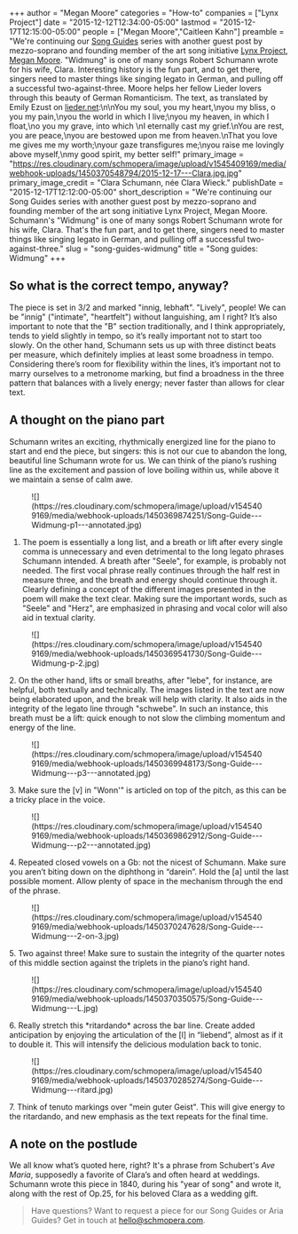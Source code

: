 +++
author = "Megan Moore"
categories = "How-to"
companies = ["Lynx Project"]
date = "2015-12-12T12:34:00-05:00"
lastmod = "2015-12-17T12:15:00-05:00"
people = ["Megan Moore","Caitleen Kahn"]
preamble = "We're continuing our [Song Guides](/song-guides-die-nacht/) series with another guest post by mezzo-soprano and founding member of the art song initiative [Lynx Project](/scene/companies/lynx-project/), [Megan Moore](/scene/people/megan-moore/). \"Widmung\" is one of many songs Robert Schumann wrote for his wife, Clara. Interesting history is the fun part, and to get there, singers need to master things like singing legato in German, and pulling off a successful two-against-three. Moore helps her fellow Lieder lovers through this beauty of German Romanticism. The text, as translated by Emily Ezust on [lieder.net](http://www.lieder.net/lieder/get_text.html?TextId=14028):\n\nYou my soul, you my heart,\nyou my bliss, o you my pain,\nyou the world in which I live;\nyou my heaven, in which I float,\no you my grave, into which \nI eternally cast my grief.\nYou are rest, you are peace,\nyou are bestowed upon me from heaven.\nThat you love me gives me my worth;\nyour gaze transfigures me;\nyou raise me lovingly above myself,\nmy good spirit, my better self!"
primary_image = "https://res.cloudinary.com/schmopera/image/upload/v1545409169/media/webhook-uploads/1450370548794/2015-12-17---Clara.jpg.jpg"
primary_image_credit = "Clara Schumann, née Clara Wieck."
publishDate = "2015-12-17T12:12:00-05:00"
short_description = "We&#039;re continuing our Song Guides series with another guest post by mezzo-soprano and founding member of the art song initiative Lynx Project, Megan Moore. Schumann&#039;s &quot;Widmung&quot; is one of many songs Robert Schumann wrote for his wife, Clara. That&#039;s the fun part, and to get there, singers need to master things like singing legato in German, and pulling off a successful two-against-three."
slug = "song-guides-widmung"
title = "Song guides: Widmung"
+++

## So what is the correct tempo, anyway?

The piece is set in 3/2 and marked "innig, lebhaft". "Lively", people! We can be "innig" ("intimate", "heartfelt") without languishing, am I right? It’s also important to note that the "B" section traditionally, and I think appropriately, tends to yield slightly in tempo, so it’s really important not to start too slowly. On the other hand, Schumann sets us up with three distinct beats per measure, which definitely implies at least some broadness in tempo. Considering there’s room for flexibility within the lines, it’s important not to marry ourselves to a metronome marking, but find a broadness in the three pattern that balances with a lively energy; never faster than allows for clear text. 

## A thought on the piano part

Schumann writes an exciting, rhythmically energized line for the piano to start and end the piece, but singers: this is not our cue to abandon the long, beautiful line Schumann wrote for us. We can think of the piano’s rushing line as the excitement and passion of love boiling within us, while above it we maintain a sense of calm awe. 

<figure data-type="image">![](https://res.cloudinary.com/schmopera/image/upload/v1545409169/media/webhook-uploads/1450369874251/Song-Guide---Widmung-p1---annotated.jpg)</figure>

1. The poem is essentially a long list, and a breath or lift after every single comma is unnecessary and even detrimental to the long legato phrases Schumann intended. A breath after "Seele", for example, is probably not needed. The first vocal phrase really continues through the half rest in measure three, and the breath and energy should continue through it. Clearly defining a concept of the different images presented in the poem will make the text clear. Making sure the important words, such as "Seele" and "Herz", are emphasized in phrasing and vocal color will also aid in textual clarity.

<figure data-type="image">![](https://res.cloudinary.com/schmopera/image/upload/v1545409169/media/webhook-uploads/1450369541730/Song-Guide---Widmung-p-2.jpg)
</figure>2. On the other hand, lifts or small breaths, after "lebe", for instance, are helpful, both textually and technically. The images listed in the text are now being elaborated upon, and the break will help with clarity. It also aids in the 
integrity of the legato line through "schwebe". In such an instance, this breath must be a lift: quick enough to not slow the climbing momentum and energy of the line.

<figure data-type="image">![](https://res.cloudinary.com/schmopera/image/upload/v1545409169/media/webhook-uploads/1450369948173/Song-Guide---Widmung---p3---annotated.jpg)
</figure>3. Make sure the [v] in "Wonn'" is articled on top of the pitch, as this can be a tricky place in the voice.

<figure data-type="image">![](https://res.cloudinary.com/schmopera/image/upload/v1545409169/media/webhook-uploads/1450369862912/Song-Guide---Widmung---p2---annotated.jpg)</figure>4. Repeated closed vowels on a Gb: not the nicest of Schumann. Make sure you aren’t biting down on the diphthong in “darein”. Hold the [a] until the last possible moment. Allow plenty of space in the mechanism through the end of the phrase.

<figure data-type="image">![](https://res.cloudinary.com/schmopera/image/upload/v1545409169/media/webhook-uploads/1450370247628/Song-Guide---Widmung---2-on-3.jpg)
</figure>5. Two against three! Make sure to sustain the integrity of the quarter notes of this middle section against the triplets in the piano’s right hand.

<figure data-type="image">![](https://res.cloudinary.com/schmopera/image/upload/v1545409169/media/webhook-uploads/1450370350575/Song-Guide---Widmung---L.jpg)</figure>6. Really stretch this *ritardando* across the bar line. Create added anticipation by enjoying the articulation of the [l] in “liebend”, almost as if it to double it. This will intensify the delicious modulation back to tonic.

<figure data-type="image">
![](https://res.cloudinary.com/schmopera/image/upload/v1545409169/media/webhook-uploads/1450370285274/Song-Guide---Widmung---ritard.jpg)
</figure>7. Think of tenuto markings over "mein guter Geist". This will give energy to the 
ritardando, and new emphasis as the text repeats for the final time.



## A note on the postlude

We all know what’s quoted here, right? It's a phrase from Schubert's *Ave Maria*, supposedly a favorite of Clara’s and often heard at weddings. Schumann wrote this piece in 1840, during his "year of song" and wrote it, along with the rest of Op.25, for his beloved Clara as a wedding gift. 

>Have questions? Want to request a piece for our Song Guides or Aria Guides? Get in touch at [hello@schmopera.com](mailto:hello@schmopera.com).
